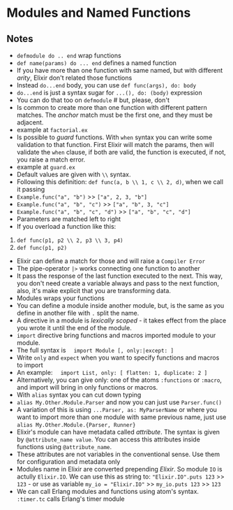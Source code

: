 # Modules and Named Functions

## Notes

- `defmodule do .. end` wrap functions
- `def name(params) do ... end` defines a named function
- If you have more than one function with same named, but with different _arity_, Elixir don't related those functions
- Instead `do...end` body, you can use `def func(args), do: body`
- `do...end` is just a syntax sugar for `...(), do: (body)` expression
- You can do that too on `defmodule` # but, please, don't 
- Is common to create more than one function with different pattern matches. The _anchor_ match must be the first one, and they must be adjacent. 
- example at `factorial.ex`
- Is possible to _guard_ functions. With `when` syntax you can write some validation to that function. First Elixir will match the params, then will validate the `when` clause, if both are valid, the function is executed, if not, you raise a match error.
- example at `guard.ex`
- Default values are given with `\\` syntax. 
- Following this definition: `def func(a, b \\ 1, c \\ 2, d)`, when we call it passing
- `Example.func(​"​​a"​, ​"​​b"​)` >> `["a", 2, 3, "b"]`
- `Example.func(​"​​a"​, ​"​​b"​, ​"​​c"​)` >> `["a", "b", 3, "c"]`
- `Example.func(​"​​a"​, ​"​​b"​, ​"​​c"​, ​"​​d"​)` >> `["a", "b", "c", "d"]​`
- Parameters are matched left to right
- If you overload a function like this:
1. `​def​ func(p1, p2 \\ 2, p3 \\ 3, p4)`
2. `​def​ func(p1, p2)`
- Elixir can define a match for those and will raise a `Compiler Error`
- The pipe-operator `|>` works connecting one function to another
- It pass the response of the last function executed to the next. This way, you don't need create a variable always and pass to the next function, also, it's make explicit that you are transforming data. 
- Modules wraps your functions
- You can define a module inside another module, but, is the same as you define in another file with `.` split the name. 
- A directive in a module is _lexically scoped_ - it takes effect from the place you wrote it until the end of the module.
- `import` directive bring functions and macros imported module to your module. 
- The full syntax is `​  import Module [, only:|except: ]`
- Write `only` and `expect` when you want to specify functions and macros to import
- An example: `​  ​import​ List, ​only:​ [ ​flatten:​ 1, ​duplicate:​ 2 ]`
- Alternatively, you can give only: one of the atoms `:functions` or `:macro`, and import will bring in only functions or macros.
- With `alias` syntax you can cut down typing
- `alias My.Other.Module.Parser` and now you can just use `Parser.func()` 
- A variation of this is using `...Parser, as: MyParserName` or where you want to import more than one module with same previous name, just use `alias My.Other.Module.{Parser, Runner}`
- Elixir's module can have metadata called _attribute_. The syntax is given by `@attribute_name value`. You can access this attributes inside functions using `@attribute_name`. 
- These attributes are not variables in the conventional sense. Use them for configuration and metadata only
- Modules name in Elixir are converted prepending _Elixir_. So module `IO` is actully `Elixir.IO`. We can use this as string to: `"Elixir.IO".puts 123` >> `123` - or use as variable `my_io = "Elixir.IO"` >> `my_io.puts 123` >> `123`
- We can call Erlang modules and functions using atom's syntax. `:timer.tc` calls Erlang's timer module

